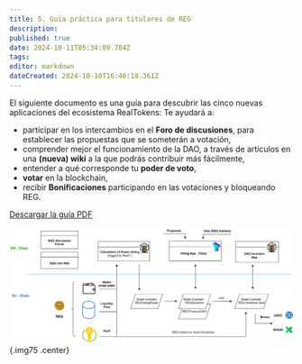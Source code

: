 ```yaml
---
title: 5. Guía práctica para titulares de REG
description: 
published: true
date: 2024-10-11T05:34:09.784Z
tags: 
editor: markdown
dateCreated: 2024-10-10T16:46:18.361Z
---
```


El siguiente documento es una guía para descubrir las cinco nuevas aplicaciones del ecosistema RealTokens:
Te ayudará a:

- participar en los intercambios en el **Foro de discusiones**, para establecer las propuestas que se someterán a votación,
- comprender mejor el funcionamiento de la DAO, a través de artículos en una **(nueva) wiki** a la que podrás contribuir más fácilmente,
- entender a qué corresponde tu **poder de voto**,
- **votar** en la blockchain,
- recibir **Bonificaciones** participando en las votaciones y bloqueando REG.

[Descargar la guía PDF](/es/es/documentos/tutorial_gobernanza_dao_v2.pdf)

![dao_gov_en.svg](/imag-en/dao_gov_en.svg){.img75 .center}

